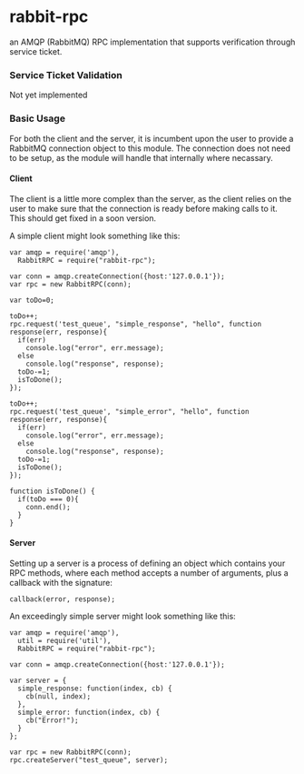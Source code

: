 rabbit-rpc
========

an AMQP (RabbitMQ) RPC implementation that supports verification through service ticket.


### Service Ticket Validation
Not yet implemented

### Basic Usage
For both the client and the server, it is incumbent upon the user to provide a RabbitMQ connection object to this module. The connection does not need to be setup, as the module will handle that internally where necassary.

#### Client

The client is a little more complex than the server, as the client relies on the user to make sure that the connection is ready before making calls to it. This should get fixed in a soon version.


A simple client might look something like this:
```
var amqp = require('amqp'),
  RabbitRPC = require("rabbit-rpc");

var conn = amqp.createConnection({host:'127.0.0.1'});
var rpc = new RabbitRPC(conn);
 
var toDo=0; 

toDo++;
rpc.request('test_queue', "simple_response", "hello", function response(err, response){
  if(err)
    console.log("error", err.message);
  else
    console.log("response", response);
  toDo-=1;
  isToDone();
});

toDo++;
rpc.request('test_queue', "simple_error", "hello", function response(err, response){
  if(err)
    console.log("error", err.message);
  else
    console.log("response", response);
  toDo-=1;
  isToDone();
});

function isToDone() {
  if(toDo === 0){
    conn.end();
  }
}
```

#### Server
Setting up a server is a process of defining an object which contains your RPC methods, where each method accepts a number of arguments, plus a callback with the signature:

```
callback(error, response);
```

An exceedingly simple server might look something like this:

```
var amqp = require('amqp'),
  util = require('util'),
  RabbitRPC = require("rabbit-rpc");

var conn = amqp.createConnection({host:'127.0.0.1'});

var server = {
  simple_response: function(index, cb) {
    cb(null, index);
  },
  simple_error: function(index, cb) {
    cb("Error!");
  }  
};

var rpc = new RabbitRPC(conn);
rpc.createServer("test_queue", server);

```